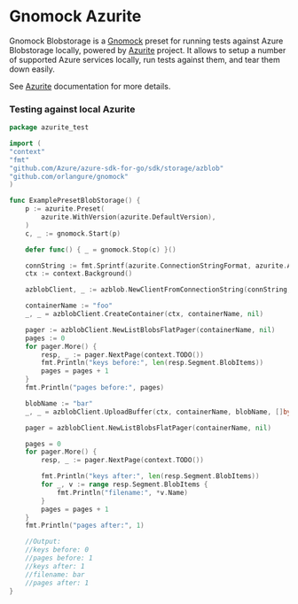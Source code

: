 # Gnomock Azurite

Gnomock Blobstorage is a [Gnomock](https://github.com/orlangure/gnomock) preset
for running tests against Azure Blobstorage locally, powered by
[Azurite](https://github.com/Azure/Azurite) project. It allows
to setup a number of supported Azure services locally, run tests against
them, and tear them down easily.

See [Azurite](https://github.com/Azure/Azurite) documentation for
more details.

### Testing against local Azurite

```go
package azurite_test

import (
"context"
"fmt"
"github.com/Azure/azure-sdk-for-go/sdk/storage/azblob"
"github.com/orlangure/gnomock"
)

func ExamplePresetBlobStorage() {
	p := azurite.Preset(
		azurite.WithVersion(azurite.DefaultVersion),
	)
	c, _ := gnomock.Start(p)

	defer func() { _ = gnomock.Stop(c) }()

	connString := fmt.Sprintf(azurite.ConnectionStringFormat, azurite.AccountName, azurite.AccountKey, c.Address(azurite.BlobServicePort), azurite.AccountName)
	ctx := context.Background()

	azblobClient, _ := azblob.NewClientFromConnectionString(connString, nil)

	containerName := "foo"
	_, _ = azblobClient.CreateContainer(ctx, containerName, nil)

	pager := azblobClient.NewListBlobsFlatPager(containerName, nil)
	pages := 0
	for pager.More() {
		resp, _ := pager.NextPage(context.TODO())
		fmt.Println("keys before:", len(resp.Segment.BlobItems))
		pages = pages + 1
	}
	fmt.Println("pages before:", pages)

	blobName := "bar"
	_, _ = azblobClient.UploadBuffer(ctx, containerName, blobName, []byte{15, 16, 17}, nil)

	pager = azblobClient.NewListBlobsFlatPager(containerName, nil)

	pages = 0
	for pager.More() {
		resp, _ := pager.NextPage(context.TODO())

		fmt.Println("keys after:", len(resp.Segment.BlobItems))
		for _, v := range resp.Segment.BlobItems {
			fmt.Println("filename:", *v.Name)
		}
		pages = pages + 1
	}
	fmt.Println("pages after:", 1)

	//Output:
	//keys before: 0
	//pages before: 1
	//keys after: 1
	//filename: bar
	//pages after: 1
}
```